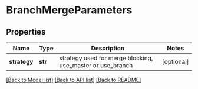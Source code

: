 # BranchMergeParameters

## Properties
Name | Type | Description | Notes
------------ | ------------- | ------------- | -------------
**strategy** | **str** | strategy used for merge blocking, use_master or use_branch | [optional] 

[[Back to Model list]](../README.md#documentation-for-models) [[Back to API list]](../README.md#documentation-for-api-endpoints) [[Back to README]](../README.md)


